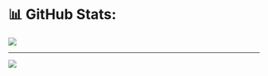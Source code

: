 # 📊 GitHub Stats:
![](https://github-readme-stats.vercel.app/api/top-langs/?username=FabianaMinutti&theme=dark&hide_border=false&include_all_commits=false&count_private=false&layout=compact)

---
[![](https://visitcount.itsvg.in/api?id=FabianaMinutti&icon=0&color=0)](https://visitcount.itsvg.in)
